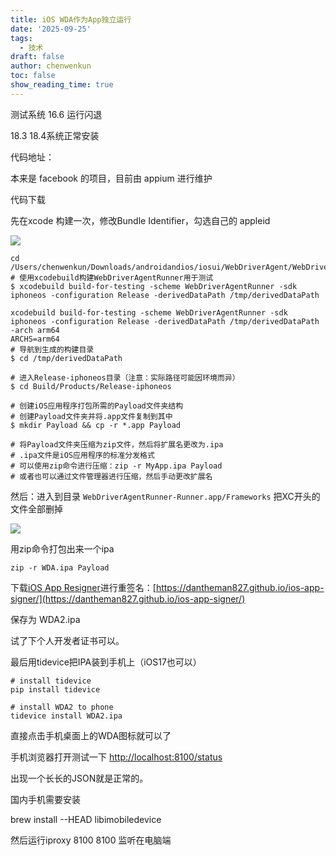 ```yaml
---
title: iOS WDA作为App独立运行
date: '2025-09-25'
tags:
  - 技术
draft: false
author: chenwenkun
toc: false
show_reading_time: true
---
```

测试系统 16.6 运行闪退

18.3 18.4系统正常安装

代码地址：

本来是 facebook 的项目，目前由 appium 进行维护

代码下载

先在xcode 构建一次，修改Bundle Identifier，勾选自己的 appleid

![](https://prod-files-secure.s3.us-west-2.amazonaws.com/c205fb54-92b2-4987-8be3-972b67d27acc/cb756a73-27bc-4b0d-951a-858df3344b59/image.png?X-Amz-Algorithm=AWS4-HMAC-SHA256&X-Amz-Content-Sha256=UNSIGNED-PAYLOAD&X-Amz-Credential=ASIAZI2LB4663TZQRQEO%2F20251001%2Fus-west-2%2Fs3%2Faws4_request&X-Amz-Date=20251001T005617Z&X-Amz-Expires=3600&X-Amz-Security-Token=IQoJb3JpZ2luX2VjEHAaCXVzLXdlc3QtMiJHMEUCIB99Z0cvdP6TP1vr6ULTA23qWsyYQagm7SiTiBBeM2gwAiEAq2AD0r14peY0AjAl5lQlW5hkQTwwiVtjjwoK%2FgAFvWsqiAQI%2Bf%2F%2F%2F%2F%2F%2F%2F%2F%2F%2FARAAGgw2Mzc0MjMxODM4MDUiDND685sUrs4tBIFh1SrcA%2FVtrxtY1QWUK4I7ec9UuxlhXix8mJVLx3MP0bu9KQYjiFlmI8i9Xely0EbGhT2G8O81%2B7LuZqM7VSRS9LOyTZkYuGyNnJ066BYoWZCkbREB6OWe5fH8GrtkXwKkhkI%2F8WMI1VLbvuMM9Eob%2BFsVXdIQ7nc%2B0RQZYIozOdGieRnCX7Hp75FOJXjL3EP8wqZ6%2F6uaG0HS%2FZZ5MkW%2BBLqyqE3vRwsA6OII5YpUhwpedo2lxj3IZ8fByQPvH3gUQt3Ti9YEiAszzD5UpifJp4znyoonzkL4g4mDqRg3JkMRyCp2JwwULH7oOEVWgO%2BXiTXYCBrnuDN5GIeuACgjd4eK2A2X%2FP6FMcwJ4dP9rgDtmo18WY4yLS7TpLhOONOaqcOtevDPExp3GgVjE6W%2BVHWsBkGpffcfRwJC8N03Hn25%2BC7GtcIQMAE6KA3vVzm9nK7EoPpByUCyK5JR4kFg9TDu4H2QkwAp4cmucC16zCGh9VutLsNv%2FC9jMaNLY%2Fz52qsBA8MxNB8XI%2F1u8dTUDrF1zB3cKb22TnZwQrf1uPKIAUQd7Mo0iik9hZEfl6lpbVpL6MneWAtThdGp3D9Lh0mZS1k1bJei%2FZlGyZkUBqclQY%2Bf2W3XDAHEIW0puHN0MILf8cYGOqUBJ77XcDfn5Uu4j%2Fon1QrFRaS02%2FMRE%2Bw4eHjFJd8c9Kk9RBvvGatz0v3g90nukt1J9nE61d64HsYRyONVMeWK6Hozv9w1p1Unuuuoh5aHZ2kVmJgJMeODAs779GDAkTwQmagic8zoD1aaqwzZqLuhi3lZito7kJPZt2cX0tODC6VEhLirdEBCI85lmB1JeQL5FROzINAjdaC19UtvkM3M9cMfzVYa&X-Amz-Signature=64d2a79af9ed966a46c1f1becb1f8d9f1f0f52e918cd8b06e5483abef02537de&X-Amz-SignedHeaders=host&x-amz-checksum-mode=ENABLED&x-id=GetObject)

```shell
cd /Users/chenwenkun/Downloads/androidandios/iosui/WebDriverAgent/WebDriverAgent
# 使用xcodebuild构建WebDriverAgentRunner用于测试
$ xcodebuild build-for-testing -scheme WebDriverAgentRunner -sdk iphoneos -configuration Release -derivedDataPath /tmp/derivedDataPath

xcodebuild build-for-testing -scheme WebDriverAgentRunner -sdk iphoneos -configuration Release -derivedDataPath /tmp/derivedDataPath -arch arm64
ARCHS=arm64
# 导航到生成的构建目录
$ cd /tmp/derivedDataPath

# 进入Release-iphoneos目录（注意：实际路径可能因环境而异）
$ cd Build/Products/Release-iphoneos

# 创建iOS应用程序打包所需的Payload文件夹结构
# 创建Payload文件夹并将.app文件复制到其中
$ mkdir Payload && cp -r *.app Payload

# 将Payload文件夹压缩为zip文件，然后将扩展名更改为.ipa
# .ipa文件是iOS应用程序的标准分发格式
# 可以使用zip命令进行压缩：zip -r MyApp.ipa Payload
# 或者也可以通过文件管理器进行压缩，然后手动更改扩展名
```

然后：进入到目录 `WebDriverAgentRunner-Runner.app/Frameworks` 把XC开头的文件全部删掉

![](https://prod-files-secure.s3.us-west-2.amazonaws.com/c205fb54-92b2-4987-8be3-972b67d27acc/358b8d2b-1bfe-4fb9-beb5-83e1de5f201e/image.png?X-Amz-Algorithm=AWS4-HMAC-SHA256&X-Amz-Content-Sha256=UNSIGNED-PAYLOAD&X-Amz-Credential=ASIAZI2LB4663TZQRQEO%2F20251001%2Fus-west-2%2Fs3%2Faws4_request&X-Amz-Date=20251001T005617Z&X-Amz-Expires=3600&X-Amz-Security-Token=IQoJb3JpZ2luX2VjEHAaCXVzLXdlc3QtMiJHMEUCIB99Z0cvdP6TP1vr6ULTA23qWsyYQagm7SiTiBBeM2gwAiEAq2AD0r14peY0AjAl5lQlW5hkQTwwiVtjjwoK%2FgAFvWsqiAQI%2Bf%2F%2F%2F%2F%2F%2F%2F%2F%2F%2FARAAGgw2Mzc0MjMxODM4MDUiDND685sUrs4tBIFh1SrcA%2FVtrxtY1QWUK4I7ec9UuxlhXix8mJVLx3MP0bu9KQYjiFlmI8i9Xely0EbGhT2G8O81%2B7LuZqM7VSRS9LOyTZkYuGyNnJ066BYoWZCkbREB6OWe5fH8GrtkXwKkhkI%2F8WMI1VLbvuMM9Eob%2BFsVXdIQ7nc%2B0RQZYIozOdGieRnCX7Hp75FOJXjL3EP8wqZ6%2F6uaG0HS%2FZZ5MkW%2BBLqyqE3vRwsA6OII5YpUhwpedo2lxj3IZ8fByQPvH3gUQt3Ti9YEiAszzD5UpifJp4znyoonzkL4g4mDqRg3JkMRyCp2JwwULH7oOEVWgO%2BXiTXYCBrnuDN5GIeuACgjd4eK2A2X%2FP6FMcwJ4dP9rgDtmo18WY4yLS7TpLhOONOaqcOtevDPExp3GgVjE6W%2BVHWsBkGpffcfRwJC8N03Hn25%2BC7GtcIQMAE6KA3vVzm9nK7EoPpByUCyK5JR4kFg9TDu4H2QkwAp4cmucC16zCGh9VutLsNv%2FC9jMaNLY%2Fz52qsBA8MxNB8XI%2F1u8dTUDrF1zB3cKb22TnZwQrf1uPKIAUQd7Mo0iik9hZEfl6lpbVpL6MneWAtThdGp3D9Lh0mZS1k1bJei%2FZlGyZkUBqclQY%2Bf2W3XDAHEIW0puHN0MILf8cYGOqUBJ77XcDfn5Uu4j%2Fon1QrFRaS02%2FMRE%2Bw4eHjFJd8c9Kk9RBvvGatz0v3g90nukt1J9nE61d64HsYRyONVMeWK6Hozv9w1p1Unuuuoh5aHZ2kVmJgJMeODAs779GDAkTwQmagic8zoD1aaqwzZqLuhi3lZito7kJPZt2cX0tODC6VEhLirdEBCI85lmB1JeQL5FROzINAjdaC19UtvkM3M9cMfzVYa&X-Amz-Signature=de3b24c73097614bd0307c96db51db39a1556a6024b3fd56064c8a3b4e3dab36&X-Amz-SignedHeaders=host&x-amz-checksum-mode=ENABLED&x-id=GetObject)

用zip命令打包出来一个ipa

```shell
zip -r WDA.ipa Payload
```

下载[iOS App Resigner](https://zhida.zhihu.com/search?content_id=237756070&content_type=Article&match_order=1&q=iOS%20App%20Resigner&zd_token=eyJhbGciOiJIUzI1NiIsInR5cCI6IkpXVCJ9.eyJpc3MiOiJ6aGlkYV9zZXJ2ZXIiLCJleHAiOjE3NDQzNTQ0ODAsInEiOiJpT1MgQXBwIFJlc2lnbmVyIiwiemhpZGFfc291cmNlIjoiZW50aXR5IiwiY29udGVudF9pZCI6MjM3NzU2MDcwLCJjb250ZW50X3R5cGUiOiJBcnRpY2xlIiwibWF0Y2hfb3JkZXIiOjEsInpkX3Rva2VuIjpudWxsfQ.XGwOKX0ujlvhojSuRT3SlA0sDFnQK-FxDJr60CX6YqU&zhida_source=entity)进行重签名：[https://dantheman827.github.io/ios-app-signer/](https://dantheman827.github.io/ios-app-signer/)

保存为 WDA2.ipa

试了下个人开发者证书可以。

最后用tidevice把IPA装到手机上（iOS17也可以）

```shell
# install tidevice
pip install tidevice

# install WDA2 to phone
tidevice install WDA2.ipa
```

直接点击手机桌面上的WDA图标就可以了

手机浏览器打开测试一下 [http://localhost:8100/status](http://localhost:8100/status)

出现一个长长的JSON就是正常的。

国内手机需要安装

brew install --HEAD libimobiledevice

然后运行iproxy 8100 8100 监听在电脑端

